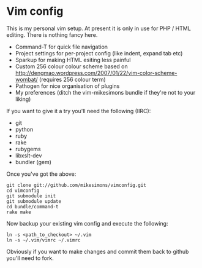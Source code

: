 # Vim config

This is my personal vim setup. At present it is only in use for PHP / HTML editing.
There is nothing fancy here.

* Command-T for quick file navigation
* Project settings for per-project config (like indent, expand tab etc)
* Sparkup for making HTML esiting less painful
* Custom 256 colour colour scheme based on http://dengmao.wordpress.com/2007/01/22/vim-color-scheme-wombat/ (requires 256 colour term)
* Pathogen for nice organisation of plugins
* My preferences (ditch the vim-mikesimons bundle if they're not to your liking) 

If you want to give it a try you'll need the following (IIRC):

* git
* python
* ruby
* rake
* rubygems
* libxslt-dev
* bundler (gem)

Once you've got the above:

    git clone git://github.com/mikesimons/vimconfig.git
    cd vimconfig
    git submodule init
    git submodule update
    cd bundle/command-t
    rake make

Now backup your existing vim config and execute the following:

    ln -s <path_to_checkout> ~/.vim
    ln -s ~/.vim/vimrc ~/.vimrc

Obviously if you want to make changes and commit them back to github you'll need to fork.
